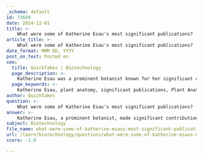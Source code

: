 ```yaml
---
_schema: default
id: 73689
date: 2024-12-01
title: >-
    What were some of Katherine Esau's most significant publications?
article_title: >-
    What were some of Katherine Esau's most significant publications?
date_format: MMM DD, YYYY
post_on_text: Posted on
seo:
  title: QuickTakes | Biotechnology
  page_description: >-
    Katherine Esau was a prominent botanist known for her significant contributions to plant anatomy, particularly through her influential publications such as 'Plant Anatomy' and 'Anatomy of Seed Plants'. Her research advanced the understanding of plant structure and development.
  page_keywords: >-
    Katherine Esau, plant anatomy, significant publications, Plant Anatomy, Anatomy of Seed Plants, National Medal of Science, botanist, plant biology, plant diseases, seed plants, influential works, plant structure, agricultural crops, research achievements
author: QuickTakes
question: >-
    What were some of Katherine Esau's most significant publications?
answer: >-
    Katherine Esau, a prominent botanist, made significant contributions to the field of plant anatomy and published several influential works throughout her career. Some of her most notable publications include:\n\n1. **Plant Anatomy (1953)** - This textbook is widely regarded as a foundational text in the field of plant anatomy. It has been praised for its comprehensive coverage and clarity, making it a staple reference for students and researchers alike.\n\n2. **Anatomy of Seed Plants (1960)** - This work further established Esau's reputation as a leading authority in plant anatomy, providing detailed insights into the structure of seed plants.\n\nIn addition to these major textbooks, Esau authored over 100 articles throughout her career, contributing to various aspects of plant biology, including her research on plant diseases and viruses, particularly in agricultural crops. Her work has had a lasting impact on the understanding of plant structure and development, and she continued to publish and revise her works until the early 1990s.\n\nEsau's contributions to botany were recognized with numerous accolades, including the National Medal of Science in 1989, highlighting her distinguished service and pioneering research in the field.
subject: Biotechnology
file_name: what-were-some-of-katherine-esaus-most-significant-publications.md
url: /learn/biotechnology/questions/what-were-some-of-katherine-esaus-most-significant-publications
score: -1.0

---
```


&nbsp;